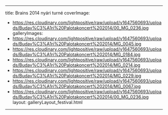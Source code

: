 
---
title: Brains 2014 nyári turné
coverImage:
  - https://res.cloudinary.com/lightpositive/raw/upload/v1647560693/uploads/Budav%C3%A1ri%20Palotakoncert%202014/00_MG_0236.jpg
galleryImages:
   - https://res.cloudinary.com/lightpositive/raw/upload/v1647560693/uploads/Budav%C3%A1ri%20Palotakoncert%202014/MG_0045.jpg
   - https://res.cloudinary.com/lightpositive/raw/upload/v1647560693/uploads/Budav%C3%A1ri%20Palotakoncert%202014/MG_0184.jpg
   - https://res.cloudinary.com/lightpositive/raw/upload/v1647560693/uploads/Budav%C3%A1ri%20Palotakoncert%202014/MG_0214.jpg
   - https://res.cloudinary.com/lightpositive/raw/upload/v1647560693/uploads/Budav%C3%A1ri%20Palotakoncert%202014/MG_0229.jpg
   - https://res.cloudinary.com/lightpositive/raw/upload/v1647560693/uploads/Budav%C3%A1ri%20Palotakoncert%202014/MG_0067.jpg
   - https://res.cloudinary.com/lightpositive/raw/upload/v1647560693/uploads/Budav%C3%A1ri%20Palotakoncert%202014/00_MG_0236.jpg
layout: galleryLayout_festival.html
---
